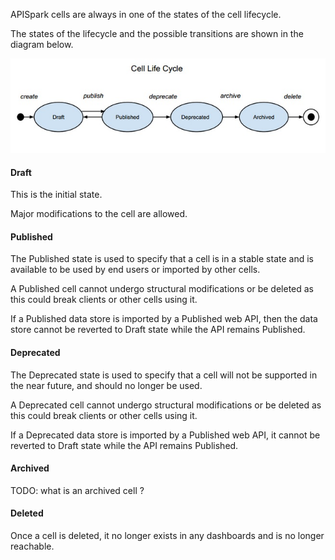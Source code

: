 APISpark cells are always in one of the states of the cell lifecycle.

The states of the lifecycle and the possible transitions are shown in the diagram below.

![cell lifecycle](images/03.jpg "cell lifecycle")

#### Draft

This is the initial state.

Major modifications to the cell are allowed.

#### Published

The Published state is used to specify that a cell is in a stable state and is available to be used by end users or imported by other cells.

A Published cell cannot undergo structural modifications or be deleted as this could break clients or other cells using it.

If a Published data store is imported by a Published web API, then the data store cannot be reverted to Draft state while the API remains Published.

#### Deprecated

The Deprecated state is used to specify that a cell will not be supported in the near future, and should no longer be used.

A Deprecated cell cannot undergo structural modifications or be deleted as this could break clients or other cells using it.

If a Deprecated data store is imported by a Published web API, it cannot be reverted to Draft state while the API remains Published.

#### Archived

TODO: what is an archived cell ?

#### Deleted

Once a cell is deleted, it no longer exists in any dashboards and is no longer reachable.

